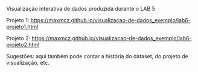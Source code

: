 Visualização interativa de dados produzida durante o LAB 5

Projeto 1: https://maxmcz.github.io/visualizacao-de-dados_exemplo/lab6-projeto1.html

Projeto 2: https://maxmcz.github.io/visualizacao-de-dados_exemplo/lab6-projeto2.html

Sugestões: aqui também pode contar a história do dataset, do projeto de visualização, etc.
